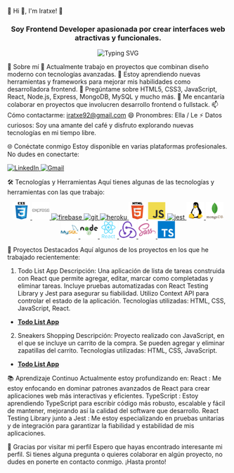 🌟 Hi 👋, I'm Iratxe! 🌟
<h3 align="center">Soy Frontend Developer apasionada por crear interfaces web atractivas y funcionales.</h3>

<p align="center">
<img src="https://readme-typing-svg.herokuapp.com?font=Comfortaa&size=20&pause=1000&color=E94894&center=true&vCenter=true&width=500&height=50&lines=Transformando+ideas+en+código;Construyendo+experiencias+digitales;Siempre+aprendiendo+y+creciendo" alt="Typing SVG" />
</p>

🚀 Sobre mí
🔭 Actualmente trabajo en proyectos que combinan diseño moderno con tecnologías avanzadas.
🌱 Estoy aprendiendo nuevas herramientas y frameworks para mejorar mis habilidades como desarrolladora frontend.
💬 Pregúntame sobre HTML5, CSS3, JavaScript, React, Node.js, Express, MongoDB, MySQL y mucho más.
👯 Me encantaría colaborar en proyectos que involucren desarrollo frontend o fullstack.
📫 Cómo contactarme: iratxe92@gmail.com
😄 Pronombres: Ella / Le
⚡ Datos curiosos: Soy una amante del café y disfruto explorando nuevas tecnologías en mi tiempo libre.

🌐 Conéctate conmigo
Estoy disponible en varias plataformas profesionales. No dudes en conectarte:

<p align="left">
<a href="https://linkedin.com/in/iratxe-barrio" target="_blank">
<img src="https://img.shields.io/badge/LinkedIn-0077B5?style=for-the-badge&logo=linkedin&logoColor=white" alt="LinkedIn" />
</a>
<a href="mailto:iratxe92@gmail.com" target="_blank">
<img src="https://img.shields.io/badge/Gmail-D14836?style=for-the-badge&logo=gmail&logoColor=white" alt="Gmail" />
</a>
</p>

🛠️ Tecnologías y Herramientas
Aquí tienes algunas de las tecnologías y herramientas con las que trabajo:

<p align="center">
<a href="https://www.w3schools.com/css/" target="_blank" rel="noreferrer">
<img src="https://raw.githubusercontent.com/devicons/devicon/master/icons/css3/css3-original-wordmark.svg" alt="css3" width="40" height="40"/>
</a>
<a href="https://expressjs.com" target="_blank" rel="noreferrer">
<img src="https://raw.githubusercontent.com/devicons/devicon/master/icons/express/express-original-wordmark.svg" alt="express" width="40" height="40"/>
</a>
<a href="https://firebase.google.com/" target="_blank" rel="noreferrer">
<img src="https://www.vectorlogo.zone/logos/firebase/firebase-icon.svg" alt="firebase" width="40" height="40"/>
</a>
<a href="https://git-scm.com/" target="_blank" rel="noreferrer">
<img src="https://www.vectorlogo.zone/logos/git-scm/git-scm-icon.svg" alt="git" width="40" height="40"/>
</a>
<a href="https://heroku.com" target="_blank" rel="noreferrer">
<img src="https://www.vectorlogo.zone/logos/heroku/heroku-icon.svg" alt="heroku" width="40" height="40"/>
</a>
<a href="https://www.w3.org/html/" target="_blank" rel="noreferrer">
<img src="https://raw.githubusercontent.com/devicons/devicon/master/icons/html5/html5-original-wordmark.svg" alt="html5" width="40" height="40"/>
</a>
<a href="https://developer.mozilla.org/en-US/docs/Web/JavaScript" target="_blank" rel="noreferrer">
<img src="https://raw.githubusercontent.com/devicons/devicon/master/icons/javascript/javascript-original.svg" alt="javascript" width="40" height="40"/>
</a>
<a href="https://jestjs.io" target="_blank" rel="noreferrer">
<img src="https://www.vectorlogo.zone/logos/jestjsio/jestjsio-icon.svg" alt="jest" width="40" height="40"/>
</a>
<a href="https://www.linux.org/" target="_blank" rel="noreferrer">
<img src="https://raw.githubusercontent.com/devicons/devicon/master/icons/linux/linux-original.svg" alt="linux" width="40" height="40"/>
</a>
<a href="https://www.mongodb.com/" target="_blank" rel="noreferrer">
<img src="https://raw.githubusercontent.com/devicons/devicon/master/icons/mongodb/mongodb-original-wordmark.svg" alt="mongodb" width="40" height="40"/>
</a>
<a href="https://www.mysql.com/" target="_blank" rel="noreferrer">
<img src="https://raw.githubusercontent.com/devicons/devicon/master/icons/mysql/mysql-original-wordmark.svg" alt="mysql" width="40" height="40"/>
</a>
<a href="https://nodejs.org" target="_blank" rel="noreferrer">
<img src="https://raw.githubusercontent.com/devicons/devicon/master/icons/nodejs/nodejs-original-wordmark.svg" alt="nodejs" width="40" height="40"/>
</a>
<a href="https://reactjs.org/" target="_blank" rel="noreferrer">
<img src="https://raw.githubusercontent.com/devicons/devicon/master/icons/react/react-original-wordmark.svg" alt="react" width="40" height="40"/>
</a>
<a href="https://redux.js.org" target="_blank" rel="noreferrer">
<img src="https://raw.githubusercontent.com/devicons/devicon/master/icons/redux/redux-original.svg" alt="redux" width="40" height="40"/>
</a>
<a href="https://sass-lang.com" target="_blank" rel="noreferrer">
<img src="https://raw.githubusercontent.com/devicons/devicon/master/icons/sass/sass-original.svg" alt="sass" width="40" height="40"/>
</a>
<a href="https://www.typescriptlang.org/" target="_blank" rel="noreferrer">
<img src="https://raw.githubusercontent.com/devicons/devicon/master/icons/typescript/typescript-original.svg" alt="typescript" width="40" height="40"/>
</a>
</p>


🎯 Proyectos Destacados
Aquí algunos de los proyectos en los que he trabajado recientemente:

1. Todo List App
Descripción: Una aplicación de lista de tareas construida con React que permite agregar, editar, marcar como completadas y eliminar tareas. Incluye pruebas automatizadas con React Testing Library y Jest para asegurar su fiabilidad. Utilizo Context API para controlar el estado de la aplicación.
Tecnologías utilizadas: HTML, CSS, JavaScript, React.
- **[Todo List App](https://github.com/iratxebl92/todo-list-app)**
  
2. Sneakers Shopping
Descripción: Proyecto realizado con JavaScript, en el que se incluye un carrito de la compra. Se pueden agregar y eliminar zapatillas del carrito.
Tecnologías utilizadas: HTML, CSS, JavaScript.
- **[Todo List App](https://github.com/iratxebl92/carroDeportivas)**

📚 Aprendizaje Continuo
Actualmente estoy profundizando en:
React : Me estoy enfocando en dominar patrones avanzados de React para crear aplicaciones web más interactivas y eficientes.
TypeScript : Estoy aprendiendo TypeScript para escribir código más robusto, escalable y fácil de mantener, mejorando así la calidad del software que desarrollo.
React Testing Library junto a Jest : Me estoy especializando en pruebas unitarias y de integración para garantizar la fiabilidad y estabilidad de mis aplicaciones.

🙏 Gracias por visitar mi perfil
Espero que hayas encontrado interesante mi perfil. Si tienes alguna pregunta o quieres colaborar en algún proyecto, no dudes en ponerte en contacto conmigo. ¡Hasta pronto!
